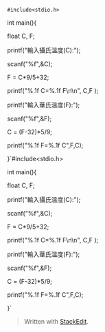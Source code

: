     #include<stdio.h>

int main(){

float C, F;

printf("輸入攝氏溫度(C):");

scanf("%f",&C);

F = C*9/5+32;

printf("%.1f C=%.1f F\n\n", C,F );

printf("輸入華氏溫度(F):");

scanf("%f",&F);

C = (F-32)*5/9;

printf("%.1f F=%.1f C",F,C);

}`#include<stdio.h>

int main(){

float C, F;

printf("輸入攝氏溫度(C):");

scanf("%f",&C);

F = C*9/5+32;

printf("%.1f C=%.1f F\n\n", C,F );

printf("輸入華氏溫度(F):");

scanf("%f",&F);

C = (F-32)*5/9;

printf("%.1f F=%.1f C",F,C);

}`


> Written with [StackEdit](https://stackedit.io/).
<!--stackedit_data:
eyJoaXN0b3J5IjpbMTQyNzgyNTMxNl19
-->